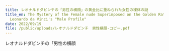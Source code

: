 ```yaml
---
title: レオナルドダビンチの「男性の横顔」の黄金比に重ねられた女性の裸体の謎
title_en: The Mystery of the Female nude Superimposed on the Golden Ratio of
  Leonardo da Vinci's "Male Profile"
date: 2022/09/19
file: /public/uploads/レオナルドダビンチ　男性横顔-コピー.pdf
---
```

レオナルドダビンチの「男性の横顔
